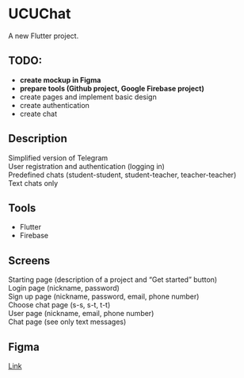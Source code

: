 # UCUChat

A new Flutter project.

## TODO:
- <b>create mockup in Figma</b>
- <b>prepare tools (Github project, Google Firebase project)</b>
- create pages and implement basic design</b>
- create authentication
- create chat

## Description
Simplified version of Telegram<br />
User registration and authentication (logging in)<br />
Predefined chats (student-student, student-teacher, teacher-teacher)<br />
Text chats only<br />

## Tools
- Flutter<br />
- Firebase<br />

## Screens
Starting page (description of a project and “Get started” button)<br />
Login page (nickname, password)<br />
Sign up page (nickname, password, email, phone number)<br />
Choose chat page (s-s, s-t, t-t)<br />
User page (nickname, email, phone number)<br/>
Chat page (see only text messages)<br />

## Figma
[Link](https://www.figma.com/file/dcgWl3LbbhitSxivia34bD/UCUchat?node-id=0%3A1)
